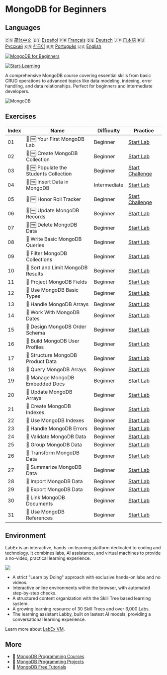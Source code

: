 # MongoDB for Beginners

## Languages

🇨🇳 [简体中文](README_zh.md) 🇪🇸 [Español](README_es.md) 🇫🇷 [Français](README_fr.md) 🇩🇪 [Deutsch](README_de.md) 🇯🇵 [日本語](README_ja.md) 🇷🇺 [Русский](README_ru.md) 🇰🇷 [한국어](README_ko.md) 🇧🇷 [Português](README_pt.md) 🇺🇸 [English](README.md) 

[![MongoDB for Beginners](https://cover-creator.labex.io/mongodb-for-beginners.png)](https://labex.io/courses/mongodb-for-beginners)

[![Start-Learning](https://img.shields.io/badge/Start-Learning-whitesmoke?style=for-the-badge)](https://labex.io/courses/mongodb-for-beginners)

A comprehensive MongoDB course covering essential skills from basic CRUD operations to advanced topics like data modeling, indexing, error handling, and data relationships. Perfect for beginners and intermediate developers.

![MongoDB](https://img.shields.io/badge/MongoDB-whitesmoke?style=for-the-badge&logo=mongodb)


## Exercises

|   Index | Name                                   | Difficulty   | Practice                                                                                                                 |
|---------|----------------------------------------|--------------|--------------------------------------------------------------------------------------------------------------------------|
|      01 | 📖 🆓 Your First MongoDB Lab           | Beginner     | <a target='_blank' href='https://labex.io/tutorials/mongodb-your-first-mongodb-lab-420660'>Start Lab</a>                 |
|      02 | 📖 🆓 Create MongoDB Collection        | Beginner     | <a target='_blank' href='https://labex.io/tutorials/mongodb-create-mongodb-collection-420695'>Start Lab</a>              |
|      03 | 🎯 🆓 Populate the Students Collection | Beginner     | <a target='_blank' href='https://labex.io/tutorials/mongodb-populate-the-students-collection-425481'>Start Challenge</a> |
|      04 | 📖 🆓 Insert Data in MongoDB           | Intermediate | <a target='_blank' href='https://labex.io/tutorials/mongodb-insert-data-in-mongodb-420696'>Start Lab</a>                 |
|      05 | 🎯 🆓 Honor Roll Tracker               | Beginner     | <a target='_blank' href='https://labex.io/tutorials/mongodb-honor-roll-tracker-425476'>Start Challenge</a>               |
|      06 | 📖 🆓 Update MongoDB Records           | Beginner     | <a target='_blank' href='https://labex.io/tutorials/mongodb-update-mongodb-records-420823'>Start Lab</a>                 |
|      07 | 📖 🆓 Delete MongoDB Data              | Beginner     | <a target='_blank' href='https://labex.io/tutorials/mongodb-delete-mongodb-data-420822'>Start Lab</a>                    |
|      08 | 📖  Write Basic MongoDB Queries        | Beginner     | <a target='_blank' href='https://labex.io/tutorials/mongodb-write-basic-mongodb-queries-420824'>Start Lab</a>            |
|      09 | 📖  Filter MongoDB Collections         | Beginner     | <a target='_blank' href='https://labex.io/tutorials/mongodb-filter-mongodb-collections-421806'>Start Lab</a>             |
|      10 | 📖  Sort and Limit MongoDB Results     | Beginner     | <a target='_blank' href='https://labex.io/tutorials/mongodb-sort-and-limit-mongodb-results-421807'>Start Lab</a>         |
|      11 | 📖  Project MongoDB Fields             | Beginner     | <a target='_blank' href='https://labex.io/tutorials/mongodb-project-mongodb-fields-422089'>Start Lab</a>                 |
|      12 | 📖  Use MongoDB Basic Types            | Beginner     | <a target='_blank' href='https://labex.io/tutorials/mongodb-use-mongodb-basic-types-422097'>Start Lab</a>                |
|      13 | 📖  Handle MongoDB Arrays              | Beginner     | <a target='_blank' href='https://labex.io/tutorials/mongodb-handle-mongodb-arrays-422084'>Start Lab</a>                  |
|      14 | 📖  Work With MongoDB Dates            | Beginner     | <a target='_blank' href='https://labex.io/tutorials/mongodb-work-with-mongodb-dates-422101'>Start Lab</a>                |
|      15 | 📖  Design MongoDB Order Schema        | Beginner     | <a target='_blank' href='https://labex.io/tutorials/mongodb-design-mongodb-order-schema-422080'>Start Lab</a>            |
|      16 | 📖  Build MongoDB User Profiles        | Beginner     | <a target='_blank' href='https://labex.io/tutorials/mongodb-build-mongodb-user-profiles-422077'>Start Lab</a>            |
|      17 | 📖  Structure MongoDB Product Data     | Beginner     | <a target='_blank' href='https://labex.io/tutorials/mongodb-structure-mongodb-product-data-422092'>Start Lab</a>         |
|      18 | 📖  Query MongoDB Arrays               | Beginner     | <a target='_blank' href='https://labex.io/tutorials/mongodb-query-mongodb-arrays-422090'>Start Lab</a>                   |
|      19 | 📖  Manage MongoDB Embedded Docs       | Beginner     | <a target='_blank' href='https://labex.io/tutorials/mongodb-manage-mongodb-embedded-docs-422088'>Start Lab</a>           |
|      20 | 📖  Update MongoDB Arrays              | Beginner     | <a target='_blank' href='https://labex.io/tutorials/mongodb-update-mongodb-arrays-422095'>Start Lab</a>                  |
|      21 | 📖  Create MongoDB Indexes             | Beginner     | <a target='_blank' href='https://labex.io/tutorials/mongodb-create-mongodb-indexes-422078'>Start Lab</a>                 |
|      22 | 📖  Use MongoDB Indexes                | Beginner     | <a target='_blank' href='https://labex.io/tutorials/mongodb-use-mongodb-indexes-422098'>Start Lab</a>                    |
|      23 | 📖  Handle MongoDB Errors              | Beginner     | <a target='_blank' href='https://labex.io/tutorials/mongodb-handle-mongodb-errors-422085'>Start Lab</a>                  |
|      24 | 📖  Validate MongoDB Data              | Beginner     | <a target='_blank' href='https://labex.io/tutorials/mongodb-validate-mongodb-data-422100'>Start Lab</a>                  |
|      25 | 📖  Group MongoDB Data                 | Beginner     | <a target='_blank' href='https://labex.io/tutorials/mongodb-group-mongodb-data-422083'>Start Lab</a>                     |
|      26 | 📖  Transform MongoDB Data             | Beginner     | <a target='_blank' href='https://labex.io/tutorials/mongodb-transform-mongodb-data-422094'>Start Lab</a>                 |
|      27 | 📖  Summarize MongoDB Data             | Beginner     | <a target='_blank' href='https://labex.io/tutorials/mongodb-summarize-mongodb-data-422093'>Start Lab</a>                 |
|      28 | 📖  Import MongoDB Data                | Beginner     | <a target='_blank' href='https://labex.io/tutorials/mongodb-import-mongodb-data-422086'>Start Lab</a>                    |
|      29 | 📖  Export MongoDB Data                | Beginner     | <a target='_blank' href='https://labex.io/tutorials/mongodb-export-mongodb-data-422081'>Start Lab</a>                    |
|      30 | 📖  Link MongoDB Documents             | Beginner     | <a target='_blank' href='https://labex.io/tutorials/mongodb-link-mongodb-documents-422087'>Start Lab</a>                 |
|      31 | 📖  Use MongoDB References             | Beginner     | <a target='_blank' href='https://labex.io/tutorials/mongodb-use-mongodb-references-422099'>Start Lab</a>                 |

## Environment

LabEx is an interactive, hands-on learning platform dedicated to coding and technology. It combines labs, AI assistance, and virtual machines to provide a no-video, practical learning experience.

![](https://tutorial-screenshot.getvm.io/images/vm-1725247253.png)

- A strict "Learn by Doing" approach with exclusive hands-on labs and no videos.
- Interactive online environments within the browser, with automated step-by-step checks.
- A structured content organization with the Skill Tree based learning system.
- A growing learning resource of 30 Skill Trees and over 6,000 Labs.
- The learning assistant Labby, built on lastest AI models, providing a conversational learning experience.

Learn more about [LabEx VM](https://support.labex.io/using-labex/virtual-machine).

## More

- 🔗 [MongoDB Programming Courses](https://github.com/labex-labs/awesome-programming-courses)
- 🔗 [MongoDB Programming Projects](https://github.com/labex-labs/awesome-programming-projects)
- 🔗 [MongoDB Free Tutorials](https://github.com/labex-labs/mongodb-free-tutorials)

